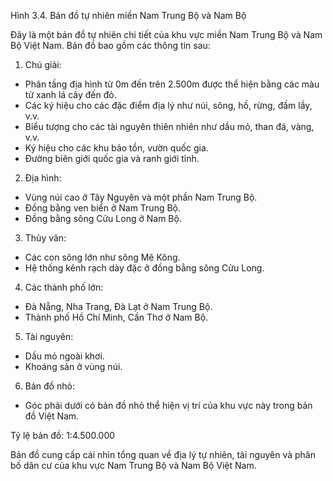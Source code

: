 Hình 3.4. Bản đồ tự nhiên miền Nam Trung Bộ và Nam Bộ

Đây là một bản đồ tự nhiên chi tiết của khu vực miền Nam Trung Bộ và Nam Bộ Việt Nam. Bản đồ bao gồm các thông tin sau:

1. Chú giải:
- Phân tầng địa hình từ 0m đến trên 2.500m được thể hiện bằng các màu từ xanh lá cây đến đỏ.
- Các ký hiệu cho các đặc điểm địa lý như núi, sông, hồ, rừng, đầm lầy, v.v.
- Biểu tượng cho các tài nguyên thiên nhiên như dầu mỏ, than đá, vàng, v.v.
- Ký hiệu cho các khu bảo tồn, vườn quốc gia.
- Đường biên giới quốc gia và ranh giới tỉnh.

2. Địa hình:
- Vùng núi cao ở Tây Nguyên và một phần Nam Trung Bộ.
- Đồng bằng ven biển ở Nam Trung Bộ.
- Đồng bằng sông Cửu Long ở Nam Bộ.

3. Thủy văn:
- Các con sông lớn như sông Mê Kông.
- Hệ thống kênh rạch dày đặc ở đồng bằng sông Cửu Long.

4. Các thành phố lớn:
- Đà Nẵng, Nha Trang, Đà Lạt ở Nam Trung Bộ.
- Thành phố Hồ Chí Minh, Cần Thơ ở Nam Bộ.

5. Tài nguyên:
- Dầu mỏ ngoài khơi.
- Khoáng sản ở vùng núi.

6. Bản đồ nhỏ:
- Góc phải dưới có bản đồ nhỏ thể hiện vị trí của khu vực này trong bản đồ Việt Nam.

Tỷ lệ bản đồ: 1:4.500.000

Bản đồ cung cấp cái nhìn tổng quan về địa lý tự nhiên, tài nguyên và phân bố dân cư của khu vực Nam Trung Bộ và Nam Bộ Việt Nam.